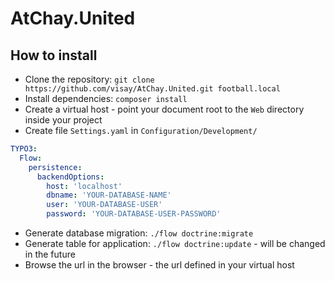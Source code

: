 AtChay.United
=============

How to install
--------------

* Clone the repository: `git clone https://github.com/visay/AtChay.United.git football.local`
* Install dependencies: `composer install`
* Create a virtual host - point your document root to the `Web` directory inside your project
* Create file `Settings.yaml` in `Configuration/Development/`

```Configuration/Development/Settings.yaml
TYPO3:
  Flow:
    persistence:
      backendOptions:
        host: 'localhost'
        dbname: 'YOUR-DATABASE-NAME'
        user: 'YOUR-DATABASE-USER'
        password: 'YOUR-DATABASE-USER-PASSWORD'
```

* Generate database migration: `./flow doctrine:migrate`
* Generate table for application: `./flow doctrine:update` - will be changed in the future
* Browse the url in the browser - the url defined in your virtual host
